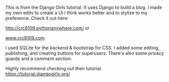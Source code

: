 This is from the Django Girls tutorial. It uses Django to build a blog. I made my own edits to create a UI I think works better and to stylize to my preference. Check it out here:

http://crc8109.pythonanywhere.com/
or

www.crc8109.com

I used SQLite for the backend & bootstrap for CSS. I added some editing, publishing, and creating buttons for superusers. There's also some privacy guards and a comment section.

Highly recommend checking out their tutorial:
https://tutorial.djangogirls.org/
